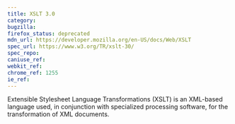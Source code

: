 ```yaml
---
title: XSLT 3.0
category:
bugzilla:
firefox_status: deprecated
mdn_url: https://developer.mozilla.org/en-US/docs/Web/XSLT
spec_url: https://www.w3.org/TR/xslt-30/
spec_repo:
caniuse_ref:
webkit_ref:
chrome_ref: 1255
ie_ref:
---
```


Extensible Stylesheet Language Transformations (XSLT) is an XML-based language used, in conjunction with specialized processing software, for the transformation of XML documents.
